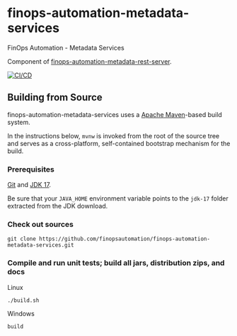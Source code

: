 # finops-automation-metadata-services
FinOps Automation - Metadata Services

Component of [finops-automation-metadata-rest-server](https://github.com/finopsautomation/finops-automation-metadata-rest-server).

[![CI/CD](https://github.com/finopsautomation/finops-automation-metadata-services/actions/workflows/maven.yml/badge.svg?branch=main)](https://github.com/finopsautomation/finops-automation-metadata-services/actions/workflows/maven.yml)

## Building from Source

finops-automation-metadata-services uses a [Apache Maven](https://maven.apache.org/)-based build system.

In the instructions below, `mvnw` is invoked from the root of the source tree and serves as
a cross-platform, self-contained bootstrap mechanism for the build.

### Prerequisites
[Git](https://help.github.com/set-up-git-redirect) and [JDK 17](https://www.oracle.com/technetwork/java/javase/downloads).

Be sure that your `JAVA_HOME` environment variable points to the `jdk-17` folder extracted from the JDK download.

### Check out sources

```
git clone https://github.com/finopsautomation/finops-automation-metadata-services.git
```

### Compile and run unit tests; build all jars, distribution zips, and docs

Linux
```
./build.sh
```

Windows
```
build
```


